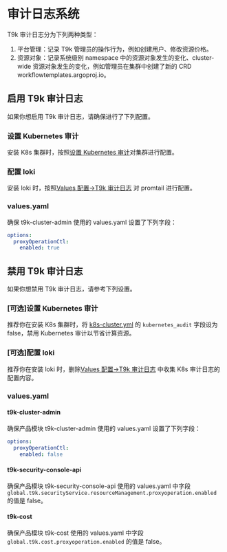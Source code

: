 # 审计日志系统

T9k 审计日志分为下列两种类型：
1. 平台管理：记录 T9k 管理员的操作行为，例如创建用户、修改资源价格。
2. 资源对象：记录系统级别 namespace 中的资源对象发生的变化、cluster-wide 资源对象发生的变化，例如管理员在集群中创建了新的 CRD workflowtemplates.argoproj.io。

## 启用 T9k 审计日志

如果你想启用 T9k 审计日志，请确保进行了下列配置。

### 设置 Kubernetes 审计

安装 K8s 集群时，按照[设置 Kubernetes 审计](../../k8s-install.md#设置-kubernetes-审计)对集群进行配置。

### 配置 loki

安装 loki 时，按照[Values 配置->T9k 审计日志](../../k8s-components/loki.md#t9k-审计日志) 对 promtail 进行配置。

### values.yaml

确保 t9k-cluster-admin 使用的 values.yaml 设置了下列字段：

```yaml
options:
  proxyOperationCtl:
    enabled: true
```

## 禁用 T9k 审计日志

如果你想禁用 T9k 审计日志，请参考下列设置。

### [可选]设置 Kubernetes 审计

推荐你在安装 K8s 集群时，将 [k8s-cluster.yml](../../k8s-install.md#k8s-clusteryml) 的 `kubernetes_audit` 字段设为 false，禁用 Kubernetes 审计以节省计算资源。

### [可选]配置 loki

推荐你在安装 loki 时，删除[Values 配置->T9k 审计日志](../../k8s-components/loki.md#t9k-审计日志) 中收集 K8s 审计日志的配置内容。

### values.yaml

#### t9k-cluster-admin

确保产品模块 t9k-cluster-admin 使用的 values.yaml 设置了下列字段：

```yaml
options:
  proxyOperationCtl:
    enabled: false
```

#### t9k-security-console-api

确保产品模块 t9k-security-console-api 使用的 values.yaml 中字段 `global.t9k.securityService.resourceManagement.proxyoperation.enabled` 的值是 false。

#### t9k-cost

确保产品模块 t9k-cost 使用的 values.yaml 中字段 `global.t9k.cost.proxyoperation.enabled` 的值是 false。
